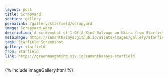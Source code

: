 ```yaml
---
layout: post
title: Scrapyard
section: gallery
permalink: /gallery/starfield/scrapyard
image: Scrapyard.webp
description: A screenshot of 1-Of-A-Kind Salvage on Niira from Starfield, taken by Samantha Says.
metaImage: https://samanthasays.github.io/assets/images/gallery/starfield/Scrapyard.webp
tags: Starfield Screenshot
gallery: starfield
from: Starfield
link: https://greenmangaming.sjv.io/samanthasays-starfield
---
```

{% include imageGallery.html %}